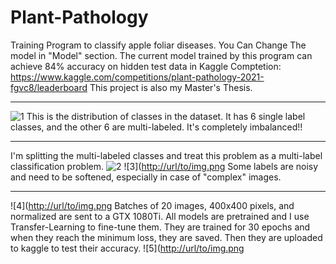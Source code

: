 # Plant-Pathology
Training Program to classify apple foliar diseases.
You Can Change The model in "Model" section.
The current model trained by this program can achieve 84% accuracy on hidden test data in Kaggle Comptetion:
https://www.kaggle.com/competitions/plant-pathology-2021-fgvc8/leaderboard
This project is also my Master's Thesis.
___________________________________________________________________________________
![1]([https://github.com/soroushtou/Plant-Pathology/blob/main/images/1%20(5).png])
This is the distribution of classes in the dataset. It has 6 single label classes, and the other 6 are multi-labeled. It's completely imbalanced!!
___________________________________________________________________________________
I'm splitting the multi-labeled classes and treat this problem as a multi-label classification problem.
![2]([https://github.com/soroushtou/Plant-Pathology/blob/main/images/1%20(5).png])
![3]([http://url/to/img.png](https://github.com/soroushtou/Plant-Pathology/blob/main/images/1%20(2).png)
Some labels are noisy and need to be softened, especially in case of "complex" images.
___________________________________________________________________________________
![4]([http://url/to/img.png](https://github.com/soroushtou/Plant-Pathology/blob/main/images/1%20(3).png)
Batches of 20 images, 400x400 pixels, and normalized are sent to a GTX 1080Ti. All models are pretrained and I use Transfer-Learning to fine-tune them. They are trained for 30 epochs and when they reach the minimum loss, they are saved. Then they are uploaded to kaggle to test their accuracy.
![5]([http://url/to/img.png](https://github.com/soroushtou/Plant-Pathology/blob/main/images/1%20(4).png)

